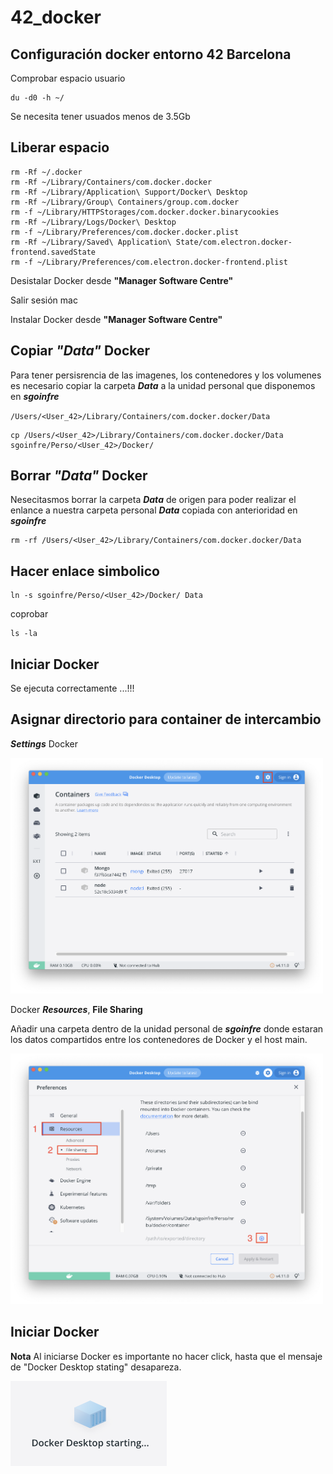 # 42_docker

## Configuración docker entorno 42 Barcelona

Comprobar espacio usuario

	du -d0 -h ~/

Se necesita tener usuados menos de 3.5Gb

## Liberar espacio

	rm -Rf ~/.docker
	rm -Rf ~/Library/Containers/com.docker.docker
	rm -Rf ~/Library/Application\ Support/Docker\ Desktop
	rm -Rf ~/Library/Group\ Containers/group.com.docker
	rm -f ~/Library/HTTPStorages/com.docker.docker.binarycookies
	rm -Rf ~/Library/Logs/Docker\ Desktop
	rm -f ~/Library/Preferences/com.docker.docker.plist
	rm -Rf ~/Library/Saved\ Application\ State/com.electron.docker-frontend.savedState
	rm -f ~/Library/Preferences/com.electron.docker-frontend.plist

Desistalar Docker desde  **"Manager Software Centre"**

Salir sesión mac

Instalar Docker desde **"Manager Software Centre"**

## Copiar ***"Data"*** Docker

Para tener persisrencia de las imagenes, los contenedores y los volumenes es necesario copiar la carpeta ***Data*** a la unidad personal que disponemos en ***sgoinfre***


`/Users/<User_42>/Library/Containers/com.docker.docker/Data`

	cp /Users/<User_42>/Library/Containers/com.docker.docker/Data sgoinfre/Perso/<User_42>/Docker/

## Borrar ***"Data"*** Docker

Nesecitasmos borrar la carpeta ***Data*** de origen para poder realizar el enlance a nuestra carpeta personal ***Data*** copiada con anterioridad en ***sgoinfre***

	rm -rf /Users/<User_42>/Library/Containers/com.docker.docker/Data

## Hacer enlace simbolico

	ln -s sgoinfre/Perso/<User_42>/Docker/ Data

coprobar 

	ls -la

## Iniciar Docker

Se ejecuta correctamente ...!!!

## Asignar directorio para container de intercambio


***Settings*** Docker

<img src="./images/DockerConfig.png" width="500">

Docker ***Resources***, **File Sharing**

Añadir una carpeta dentro de la unidad personal de ***sgoinfre*** donde estaran los datos compartidos entre los contenedores de Docker y el host main.

<img src="./images/DockerResources.png" width="500">


## Iniciar Docker

**Nota**
	Al iniciarse Docker es importante no hacer click, hasta que el mensaje de "Docker Desktop stating" desapareza.

<img src="./images/DockerStarting.png" width="250">

